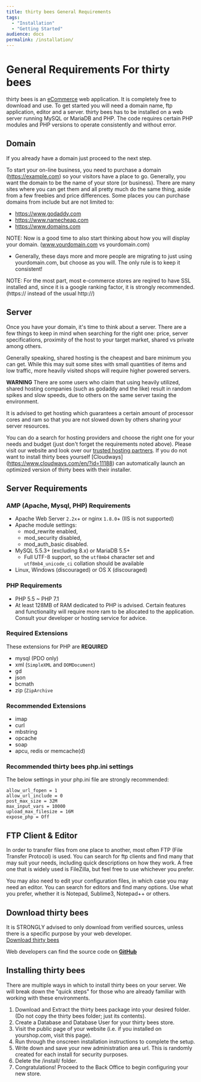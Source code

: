 ```yaml
---
title: thirty bees General Requirements
tags:
  - "Installation"
  - "Getting Started"
audience: docs
permalink: /installation/
---
```


# General Requirements For thirty bees

thirty bees is an [eCommerce](https://en.wikipedia.org/wiki/E-commerce) web application. It is completely free to download and use.  To get started you will need a domain name, ftp application, editor and a server.  thirty bees has to be installed on a web server running MySQL or MariaDB and PHP. The code requires certain PHP modules and PHP versions to operate consistently and without error.

## Domain

If you already have a domain just proceed to the next step.

To start your on-line business, you need to purchase a domain (https://example.com) so your visitors have a place to go.  Generally, you want the domain to be the name of your store (or business).  There are many sites where you can get them and all pretty much do the same thing, aside from a few freebies and price differences.  Some places you can purchase domains from include but are not limited to:

* https://www.godaddy.com
* https://www.namecheap.com
* https://www.domains.com

NOTE: Now is a good time to also start thinking about how you will display your domain. (www.yourdomain.com vs yourdomain.com)
* Generally, these days more and more people are migrating to just using yourdomain.com, but choose as you will.  The only rule is to keep it consistent!

NOTE: For the most part, most e-commerce stores are reqired to have SSL installed and, since it is a google ranking factor, it is strongly recommended. (https:// instead of the usual http://)

## Server

Once you have your domain, it's time to think about a server.  There are a few things to keep in mind when searching for the right one: price, server specifications, proximity of the host to your target market, shared vs private among others.

Generally speaking, shared hosting is the cheapest and bare minimum you can get.  While this may suit some sites with small quantities of items and low traffic, more heavily visited shops will require higher powered servers.

**WARNING**  There are some users who claim that using heavily utilized, shared hosting companies (such as godaddy and the like) result in random spikes and slow speeds, due to others on the same server taxing the environment. 

It is advised to get hosting which guarantees a certain amount of processor cores and ram so that you are not slowed down by others sharing your server resources.

You can do a search for hosting providers and choose the right one for your needs and budget (just don't forget the requirements noted above). Please visit our website and look over our [trusted hosting partners](https://thirtybees.com/partners/hosting-partners/). If you do not want to install thirty bees yourself  [Cloudways] (https://www.cloudways.com/en/?id=11188) can automatically launch an optimized version of thirty bees with their installer.

## Server Requirements

### AMP (Apache, Mysql, PHP) Requirements
 * Apache Web Server `2.2x`+ or nginx `1.8.0`+ (IIS is not supported)
  * Apache module settings: 
    * mod_rewrite enabled, 
    * mod_security disabled,
    * mod_auth_basic disabled.
* MySQL 5.5.3+ (excluding 8.x) or MariaDB 5.5+
  * Full UTF-8 support, so the `utf8mb4` character set and `utf8mb4_unicode_ci` collation should be available
* Linux, Windows (discouraged) or OS X (discouraged)

### PHP Requirements
* PHP 5.5 ~ PHP 7.1
 * At least 128MB of RAM dedicated to PHP is advised. Certain features and functionality will require more ram to be allocated to the application. Consult your developer or hosting service for advice.
 
### Required Extensions
 
These extensions for PHP are **REQUIRED**

* mysql (PDO only)
* xml (`SimpleXML` and `DOMDocument`)
* gd
* json
* bcmath
* zip (`ZipArchive`
  
### Recommended Extensions

* imap
* curl
* mbstring
* opcache
* soap
* apcu, redis or memcache(d)

### Recommended thirty bees php.ini settings
The below settings in your php.ini file are strongly recommended:

`allow_url_fopen = 1`  
`allow_url_include = 0`  
`post_max_size = 32M`  
`max_input_vars = 10000`  
`upload_max_filesize = 16M`  
`expose_php = Off`  

## FTP Client & Editor

In order to transfer files from one place to another, most often FTP (File Transfer Protocol) is used.  You can search for ftp clients and find many that may suit your needs, including quick descriptions on how they work.  A free one that is widely used is FileZilla, but feel free to use whichever you prefer.

You may also need to edit your configuration files, in which case you may need an editor.  You can  search for editors and find many options.  Use what you prefer, whether it is Notepad, Sublime3, Notepad++ or others.

## Download thirty bees

It is STRONGLY advised to only download from verified sources, unless there is a specific purpose by your web developer.  
<a target="_blank" href="https://thirtybees.com/download" class="btn btn-default" role="button"><i class="fa fa-lg fa-download"></i> Download thirty bees</a>

Web developers can find the source code on [**GitHub**](https://github.com/thirtybees/thirtybees)

## Installing thirty bees

There are multiple ways in which to install thirty bees on your server.  We will break down the "quick steps" for those who are already familiar with working with these environments.

 1. Download and Extract the thirty bees package into your desired folder. (Do not copy the thirty bees folder; just its contents).
 2. Create a Database and Database User for your thirty bees store.
 3. Visit the public page of your website (i.e. if you installed on yourshop.com, visit this page).
 4. Run through the onscreen installation instructions to complete the setup.
 5. Write down and save your new administration area url.  This is randomly created for each install for security purposes. 
 5. Delete the /install/ folder.
 6. Congratulations!  Proceed to the Back Office to begin configuring your new store.
